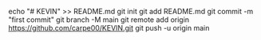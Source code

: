echo "# KEVIN" >> README.md
git init
git add README.md
git commit -m "first commit"
git branch -M main
git remote add origin https://github.com/carpe00/KEVIN.git
git push -u origin main
